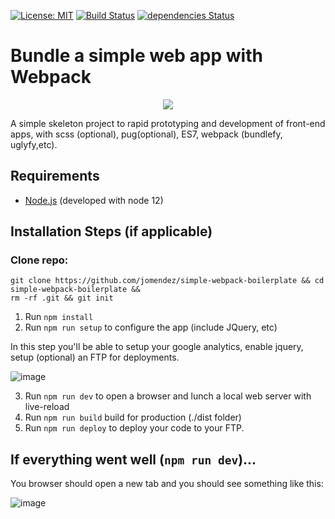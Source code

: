 [![License: MIT](https://img.shields.io/badge/License-MIT-yellow.svg)](https://opensource.org/licenses/MIT) [![Build Status](https://travis-ci.org/jomendez/simple-webpack-boilerplate.svg?branch=master)](https://travis-ci.org/jomendez/simple-webpack-boilerplate)  [![dependencies Status](https://david-dm.org/jomendez/simple-webpack-boilerplate/status.svg)](https://david-dm.org/jomendez/simple-webpack-boilerplate)

# Bundle a simple web app with Webpack

<p align="center">
  <img src="https://user-images.githubusercontent.com/8228498/78913687-60067200-7a57-11ea-80de-66a3feea8c74.png">
</p>

A simple skeleton project to rapid prototyping and development of front-end apps, with scss (optional), pug(optional), ES7, webpack (bundlefy, uglyfy,etc).

## Requirements

* [Node.js](http://nodejs.org/) (developed with node 12)

## Installation Steps (if applicable)

### Clone repo:
```
git clone https://github.com/jomendez/simple-webpack-boilerplate && cd simple-webpack-boilerplate && 
rm -rf .git && git init
````

1. Run `npm install` 
2. Run `npm run setup` to configure the app (include JQuery, etc)

In this step you'll be able to setup your google analytics, enable jquery, setup (optional) an FTP for deployments.

![image](https://user-images.githubusercontent.com/8228498/79028751-4cdec980-7b5f-11ea-87c7-1bbb27361ff7.png)

3. Run `npm run dev` to open a browser and lunch a local web server with live-reload 
4. Run `npm run build` build for production (./dist folder) 
5. Run `npm run deploy` to deploy your code to your FTP.

## If everything went well (`npm run dev`)...

You browser should open a new tab and you should see something like this:

![image](https://user-images.githubusercontent.com/8228498/79012634-bdbcbc00-7b34-11ea-9fd4-265a0eede4e2.png)
